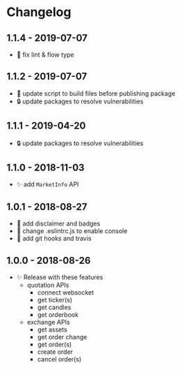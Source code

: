 # Changelog

## 1.1.4 - 2019-07-07
- 👷 fix lint & flow type

## 1.1.2 - 2019-07-07
- 👷 update script to build files before publishing package
- 🔒 update packages to resolve vulnerabilities

## 1.1.1 - 2019-04-20
- 🔒 update packages to resolve vulnerabilities

## 1.1.0 - 2018-11-03
- ✨ add `MarketInfo` API

## 1.0.1 - 2018-08-27
- 📝 add disclaimer and badges
- 💅 change .eslintrc.js to enable console
- 🤖 add git hooks and travis

## 1.0.0 - 2018-08-26
- ✨ Release with these features
  - quotation APIs
    - connect websocket
    - get ticker(s)
    - get candles
    - get orderbook
  - exchange APIs
    - get assets
    - get order change
    - get order(s)
    - create order
    - cancel order(s)
